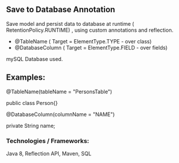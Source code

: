 ## Save to Database Annotation

Save model and persist data to database at runtime ( RetentionPolicy.RUNTIME) , using custom annotations and reflection.

- @TableName ( Target = ElementType.TYPE - over class)
- @DatabaseColumn ( Target = ElementType.FIELD - over fields)

mySQL Database used.

## Examples:

@TableName(tableName = "PersonsTable")

 public class Person{}

@DatabaseColumn(columnName = "NAME")

 private String name;

### Technologies / Frameworks: 

Java 8, Reflection API, Maven, SQL
